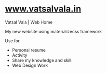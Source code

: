 # www.vatsalvala.in
Vatsal Vala | Web Home

My new website using materializecss framework

Use for
* Personal resume
* Activity
* Share my knowledge and skill
* Web Design Work
